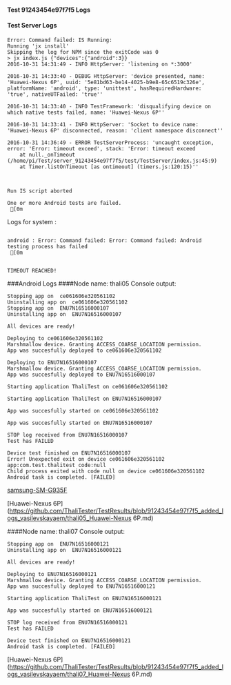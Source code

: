 #### Test 91243454e97f7f5 Logs

#### Test Server Logs
```
Error: Command failed: IS Running:
Running 'jx install'
Skipping the log for NPM since the exitCode was 0
> jx index.js {"devices":{"android":3}}
2016-10-31 14:31:49 - INFO HttpServer: 'listening on *:3000'

2016-10-31 14:33:40 - DEBUG HttpServer: 'device presented, name: 'Huawei-Nexus 6P', uuid: '5e81bd63-be14-4025-b9e8-65c6519c326e', platformName: 'android', type: 'unittest', hasRequiredHardware: 'true', nativeUTFailed: 'true''

2016-10-31 14:33:40 - INFO TestFramework: 'disqualifying device on which native tests failed, name: 'Huawei-Nexus 6P''

2016-10-31 14:33:41 - INFO HttpServer: 'Socket to device name: 'Huawei-Nexus 6P' disconnected, reason: 'client namespace disconnect''

2016-10-31 14:36:49 - ERROR TestServerProcess: 'uncaught exception, error: 'Error: timeout exceed', stack: 'Error: timeout exceed
    at null._onTimeout (/home/pi/Test/server_91243454e97f7f5/test/TestServer/index.js:45:9)
    at Timer.listOnTimeout [as ontimeout] (timers.js:120:15)''


 
Run IS script aborted
 
One or more Android tests are failed.
 [0m

```


Logs for system : 
```

android : Error: Command failed: Error: Command failed: Android testing process has failed
 [0m


TIMEOUT REACHED!
```
###Android Logs
####Node name: thali05
Console output:
```
Stopping app on  ce061606e320561102
Uninstalling app on  ce061606e320561102
Stopping app on  ENU7N16516000107
Uninstalling app on  ENU7N16516000107

All devices are ready!

Deploying to ce061606e320561102
Marshmallow device. Granting ACCESS_COARSE_LOCATION permission.
App was succesfully deployed to ce061606e320561102

Deploying to ENU7N16516000107
Marshmallow device. Granting ACCESS_COARSE_LOCATION permission.
App was succesfully deployed to ENU7N16516000107

Starting application ThaliTest on ce061606e320561102

Starting application ThaliTest on ENU7N16516000107

App was succesfully started on ce061606e320561102

App was succesfully started on ENU7N16516000107

STOP log received from ENU7N16516000107
Test has FAILED

Device test finished on ENU7N16516000107 
Error! Unexpected exit on device ce061606e320561102 app:com.test.thalitest code:null 
Child process exited with code null on device ce061606e320561102
Android task is completed. [FAILED]
```
[samsung-SM-G935F](https://github.com/ThaliTester/TestResults/blob/91243454e97f7f5_added_logs_vasilevskayaem/thali05_samsung-SM-G935F.md)

[Huawei-Nexus 6P](https://github.com/ThaliTester/TestResults/blob/91243454e97f7f5_added_logs_vasilevskayaem/thali05_Huawei-Nexus 6P.md)

####Node name: thali07
Console output:
```
Stopping app on  ENU7N16516000121
Uninstalling app on  ENU7N16516000121

All devices are ready!

Deploying to ENU7N16516000121
Marshmallow device. Granting ACCESS_COARSE_LOCATION permission.
App was succesfully deployed to ENU7N16516000121

Starting application ThaliTest on ENU7N16516000121

App was succesfully started on ENU7N16516000121

STOP log received from ENU7N16516000121
Test has FAILED

Device test finished on ENU7N16516000121 
Android task is completed. [FAILED]
```
[Huawei-Nexus 6P](https://github.com/ThaliTester/TestResults/blob/91243454e97f7f5_added_logs_vasilevskayaem/thali07_Huawei-Nexus 6P.md)




